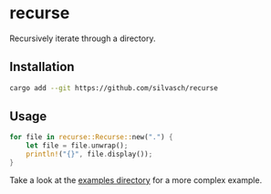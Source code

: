 # recurse

Recursively iterate through a directory.

## Installation

```bash
cargo add --git https://github.com/silvasch/recurse
```

## Usage

```rust
for file in recurse::Recurse::new(".") {
    let file = file.unwrap();
    println!("{}", file.display());
}
```

Take a look at the [examples directory](https://github.com/silvasch/recurse/tree/main/examples)
for a more complex example.
